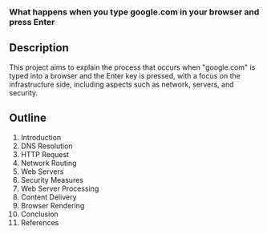 ### What happens when you type google.com in your browser and press Enter
## Description
This project aims to explain the process that occurs when "google.com" is typed into a browser and the Enter key is pressed, with a focus on the infrastructure side, including aspects such as network, servers, and security.
## Outline
1. Introduction
2. DNS Resolution
3. HTTP Request
4. Network Routing
5. Web Servers
6. Security Measures
7. Web Server Processing
8. Content Delivery
9. Browser Rendering
10. Conclusion
11. References
